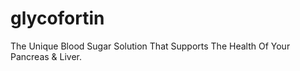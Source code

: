 # glycofortin
The Unique Blood Sugar Solution That Supports The Health Of Your Pancreas &amp; Liver.
